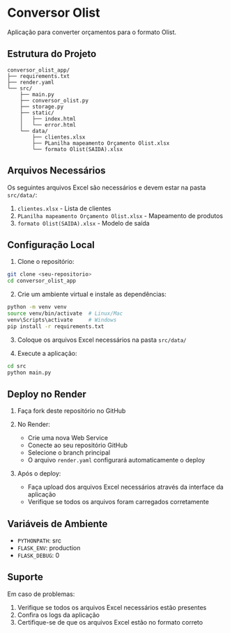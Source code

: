 # Conversor Olist

Aplicação para converter orçamentos para o formato Olist.

## Estrutura do Projeto

```
conversor_olist_app/
├── requirements.txt
├── render.yaml
└── src/
    ├── main.py
    ├── conversor_olist.py
    ├── storage.py
    ├── static/
    │   ├── index.html
    │   └── error.html
    └── data/
        ├── clientes.xlsx
        ├── PLanilha mapeamento Orçamento Olist.xlsx
        └── formato Olist(SAIDA).xlsx
```

## Arquivos Necessários

Os seguintes arquivos Excel são necessários e devem estar na pasta `src/data/`:

1. `clientes.xlsx` - Lista de clientes
2. `PLanilha mapeamento Orçamento Olist.xlsx` - Mapeamento de produtos
3. `formato Olist(SAIDA).xlsx` - Modelo de saída

## Configuração Local

1. Clone o repositório:
```bash
git clone <seu-repositorio>
cd conversor_olist_app
```

2. Crie um ambiente virtual e instale as dependências:
```bash
python -m venv venv
source venv/bin/activate  # Linux/Mac
venv\Scripts\activate     # Windows
pip install -r requirements.txt
```

3. Coloque os arquivos Excel necessários na pasta `src/data/`

4. Execute a aplicação:
```bash
cd src
python main.py
```

## Deploy no Render

1. Faça fork deste repositório no GitHub

2. No Render:
   - Crie uma nova Web Service
   - Conecte ao seu repositório GitHub
   - Selecione o branch principal
   - O arquivo `render.yaml` configurará automaticamente o deploy

3. Após o deploy:
   - Faça upload dos arquivos Excel necessários através da interface da aplicação
   - Verifique se todos os arquivos foram carregados corretamente

## Variáveis de Ambiente

- `PYTHONPATH`: src
- `FLASK_ENV`: production
- `FLASK_DEBUG`: 0

## Suporte

Em caso de problemas:
1. Verifique se todos os arquivos Excel necessários estão presentes
2. Confira os logs da aplicação
3. Certifique-se de que os arquivos Excel estão no formato correto 